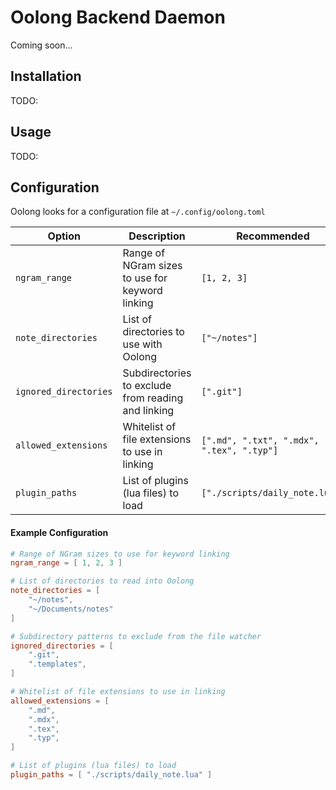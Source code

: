 # Oolong Backend Daemon

Coming soon...

## Installation

TODO:

## Usage

TODO:

## Configuration

Oolong looks for a configuration file at `~/.config/oolong.toml`

| Option | Description | Recommended |
|--------|-------------|---------|
| `ngram_range` | Range of NGram sizes to use for keyword linking | `[1, 2, 3]` |
| `note_directories` | List of directories to use with Oolong | `["~/notes"]` |
| `ignored_directories` | Subdirectories to exclude from reading and linking | `[".git"]` |
| `allowed_extensions` | Whitelist of file extensions to use in linking | `[".md", ".txt", ".mdx", ".tex", ".typ"]` |
| `plugin_paths` | List of plugins (lua files) to load | `["./scripts/daily_note.lua"]` |

#### Example Configuration

```toml
# Range of NGram sizes to use for keyword linking
ngram_range = [ 1, 2, 3 ]

# List of directories to read into Oolong
note_directories = [
    "~/notes",
    "~/Documents/notes"
]

# Subdirectory patterns to exclude from the file watcher
ignored_directories = [
    ".git",
    ".templates",
]

# Whitelist of file extensions to use in linking
allowed_extensions = [
    ".md",
    ".mdx",
    ".tex",
    ".typ",
]

# List of plugins (lua files) to load
plugin_paths = [ "./scripts/daily_note.lua" ]
```
